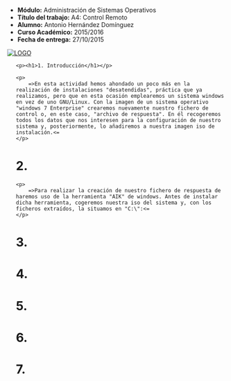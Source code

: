 <html>
<body>
	<div>
		<ul>
    			<li><b>Módulo:</b> Administración de Sistemas Operativos</li>
    			<li><b>Título del trabajo:</b> A4: Control Remoto</li>
    			<li><b>Alumno:</b> Antonio Hernández Domínguez</li>
    			<li><b>Curso Académico:</b> 2015/2016</li>
    			<li><b>Fecha de entrega:</b> 27/10/2015</li>
    		</ul>
	</div>

[![LOGO](/files/logo.png)](http://blog.iespuertodelacruz.es/)

<div style='padding-left:20px'>
	
	<p><h1>1. Introducción</h1></p>

	<p>
		=>En esta actividad hemos ahondado un poco más en la realización de instalaciones "desatendidas", práctica que ya realizamos, pero que en esta ocasión emplearemos un sistema windows en vez de uno GNU/Linux. Con la imagen de un sistema operativo "windows 7 Enterprise" crearemos nuevamente nuestro fichero de control o, en este caso, "archivo de respuesta". En él recogeremos todos los datos que nos interesen para la configuración de nuestro sistema y, posteriormente, lo añadiremos a nuestra imagen iso de instalación.<=
	</p>

<p><h1>2.</h1></p>
	
	<p>
		=>Para realizar la creación de nuestro fichero de respuesta de haremos uso de la herramienta "AIK" de windows. Antes de instalar dicha herramienta, cogeremos nuestra iso del sistema y, con los ficheros extraídos, la situamos en "C:\":<=
	</p>

<p><h1>3.</h1></p>

<p><h1>4.</h1></p>
<p><h1>5.</h1></p>
<p><h1>6.</h1></p>
<p><h1>7.</h1></p>
</div>
</body>
</html>
